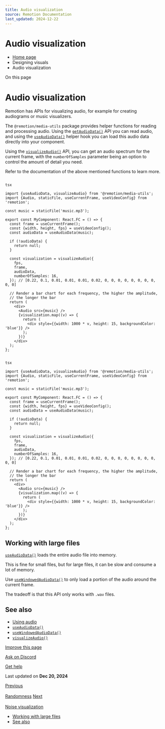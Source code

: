 ```yaml
---
title: Audio visualization
source: Remotion Documentation
last_updated: 2024-12-22
---
```


# Audio visualization

- [Home page](/)
- Designing visuals
- Audio visualization

On this page

# Audio visualization

Remotion has APIs for visualizing audio, for example for creating audiograms or music visualizers.

The `@remotion/media-utils` package provides helper functions for reading and processing audio. Using the [`getAudioData()`](/docs/get-audio-data) API you can read audio, and using the [`useAudioData()`](/docs/use-audio-data) helper hook you can load this audio data directly into your component.

Using the [`visualizeAudio()`](/docs/visualize-audio) API, you can get an audio spectrum for the current frame, with the `numberOfSamples` parameter being an option to control the amount of detail you need.

Refer to the documentation of the above mentioned functions to learn more.

```

tsx

import {useAudioData, visualizeAudio} from '@remotion/media-utils';
import {Audio, staticFile, useCurrentFrame, useVideoConfig} from 'remotion';

const music = staticFile('music.mp3');

export const MyComponent: React.FC = () => {
  const frame = useCurrentFrame();
  const {width, height, fps} = useVideoConfig();
  const audioData = useAudioData(music);

  if (!audioData) {
    return null;
  }

  const visualization = visualizeAudio({
    fps,
    frame,
    audioData,
    numberOfSamples: 16,
  }); // [0.22, 0.1, 0.01, 0.01, 0.01, 0.02, 0, 0, 0, 0, 0, 0, 0, 0, 0, 0]

  // Render a bar chart for each frequency, the higher the amplitude,
  // the longer the bar
  return (
    <div>
      <Audio src={music} />
      {visualization.map((v) => {
        return (
          <div style={{width: 1000 * v, height: 15, backgroundColor: 'blue'}} />
        );
      })}
    </div>
  );
};
```

```

tsx

import {useAudioData, visualizeAudio} from '@remotion/media-utils';
import {Audio, staticFile, useCurrentFrame, useVideoConfig} from 'remotion';

const music = staticFile('music.mp3');

export const MyComponent: React.FC = () => {
  const frame = useCurrentFrame();
  const {width, height, fps} = useVideoConfig();
  const audioData = useAudioData(music);

  if (!audioData) {
    return null;
  }

  const visualization = visualizeAudio({
    fps,
    frame,
    audioData,
    numberOfSamples: 16,
  }); // [0.22, 0.1, 0.01, 0.01, 0.01, 0.02, 0, 0, 0, 0, 0, 0, 0, 0, 0, 0]

  // Render a bar chart for each frequency, the higher the amplitude,
  // the longer the bar
  return (
    <div>
      <Audio src={music} />
      {visualization.map((v) => {
        return (
          <div style={{width: 1000 * v, height: 15, backgroundColor: 'blue'}} />
        );
      })}
    </div>
  );
};
```

## Working with large files [​](\#working-with-large-files "Direct link to Working with large files")

[`useAudioData()`](/docs/use-audio-data) loads the entire audio file into memory.

This is fine for small files, but for large files, it can be slow and consume a lot of memory.

Use [`useWindowedAudioData()`](/docs/use-windowed-audio-data) to only load a portion of the audio around the current frame.

The tradeoff is that this API only works with `.wav` files.

## See also [​](\#see-also "Direct link to See also")

- [Using audio](/docs/using-audio)
- [`useAudioData()`](/docs/use-audio-data)
- [`useWindowedAudioData()`](/docs/use-windowed-audio-data)
- [`visualizeAudio()`](/docs/visualize-audio)

[Improve this page](https://github.com/remotion-dev/remotion/edit/main/packages/docs/docs/audio-visualization.mdx)

[Ask on Discord](https://remotion.dev/discord)

[Get help](/docs/get-help)

Last updated on **Dec 20, 2024**

[Previous\
\
Randomness](/docs/using-randomness) [Next\
\
Noise visualization](/docs/noise-visualization)

- [Working with large files](#working-with-large-files)
- [See also](#see-also)
